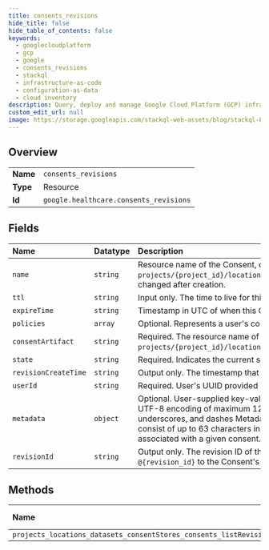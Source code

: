 ```yaml
---
title: consents_revisions
hide_title: false
hide_table_of_contents: false
keywords:
  - googlecloudplatform
  - gcp
  - google
  - consents_revisions
  - stackql
  - infrastructure-as-code
  - configuration-as-data
  - cloud inventory
description: Query, deploy and manage Google Cloud Platform (GCP) infrastructure and resources using SQL
custom_edit_url: null
image: https://storage.googleapis.com/stackql-web-assets/blog/stackql-blog-post-featured-image.png
---
```

  
    

## Overview
<table><tbody>
<tr><td><b>Name</b></td><td><code>consents_revisions</code></td></tr>
<tr><td><b>Type</b></td><td>Resource</td></tr>
<tr><td><b>Id</b></td><td><code>google.healthcare.consents_revisions</code></td></tr>
</tbody></table>

## Fields
| Name | Datatype | Description |
|:-----|:---------|:------------|
| `name` | `string` | Resource name of the Consent, of the form `projects/{project_id}/locations/{location_id}/datasets/{dataset_id}/consentStores/{consent_store_id}/consents/{consent_id}`. Cannot be changed after creation. |
| `ttl` | `string` | Input only. The time to live for this Consent from when it is created. |
| `expireTime` | `string` | Timestamp in UTC of when this Consent is considered expired. |
| `policies` | `array` | Optional. Represents a user's consent in terms of the resources that can be accessed and under what conditions. |
| `consentArtifact` | `string` | Required. The resource name of the Consent artifact that contains proof of the end user's consent, of the form `projects/{project_id}/locations/{location_id}/datasets/{dataset_id}/consentStores/{consent_store_id}/consentArtifacts/{consent_artifact_id}`. |
| `state` | `string` | Required. Indicates the current state of this Consent. |
| `revisionCreateTime` | `string` | Output only. The timestamp that the revision was created. |
| `userId` | `string` | Required. User's UUID provided by the client. |
| `metadata` | `object` | Optional. User-supplied key-value pairs used to organize Consent resources. Metadata keys must: - be between 1 and 63 characters long - have a UTF-8 encoding of maximum 128 bytes - begin with a letter - consist of up to 63 characters including lowercase letters, numeric characters, underscores, and dashes Metadata values must be: - be between 1 and 63 characters long - have a UTF-8 encoding of maximum 128 bytes - consist of up to 63 characters including lowercase letters, numeric characters, underscores, and dashes No more than 64 metadata entries can be associated with a given consent. |
| `revisionId` | `string` | Output only. The revision ID of the Consent. The format is an 8-character hexadecimal string. Refer to a specific revision of a Consent by appending `@{revision_id}` to the Consent's resource name. |
## Methods
| Name | Accessible by | Required Params |
|:-----|:--------------|:----------------|
| `projects_locations_datasets_consentStores_consents_listRevisions` | `SELECT` | `name` |
